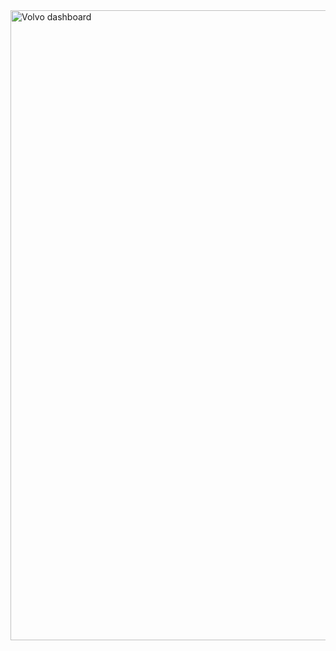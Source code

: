 <img width="1008" alt="Volvo dashboard" src="https://github.com/coolximi/home-assistant/assets/8785071/9a4f0f2b-b133-44b2-a68d-5b1845c7d619">
